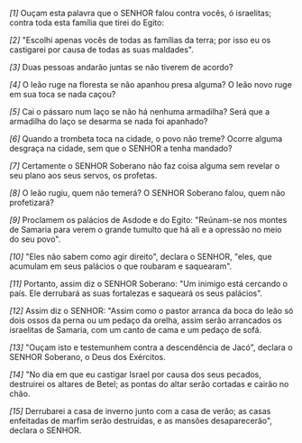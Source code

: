 *[1]* Ouçam esta palavra que o SENHOR falou contra vocês, ó israelitas; contra toda esta família que tirei do Egito:

*[2]* "Escolhi apenas vocês de todas as famílias da terra; por isso eu os castigarei por causa de todas as suas maldades".

*[3]* Duas pessoas andarão juntas se não tiverem de acordo?

*[4]* O leão ruge na floresta se não apanhou presa alguma? O leão novo ruge em sua toca se nada caçou?

*[5]* Cai o pássaro num laço se não há nenhuma armadilha? Será que a armadilha do laço se desarma se nada foi apanhado?

*[6]* Quando a trombeta toca na cidade, o povo não treme? Ocorre alguma desgraça na cidade, sem que o SENHOR a tenha mandado?

*[7]* Certamente o SENHOR Soberano não faz coisa alguma sem revelar o seu plano aos seus servos, os profetas.

*[8]* O leão rugiu, quem não temerá? O SENHOR Soberano falou, quem não profetizará?

*[9]* Proclamem os palácios de Asdode e do Egito: "Reúnam-se nos montes de Samaria para verem o grande tumulto que há ali e a opressão no meio do seu povo".

*[10]* "Eles não sabem como agir direito", declara o SENHOR, "eles, que acumulam em seus palácios o que roubaram e saquearam".

*[11]* Portanto, assim diz o SENHOR Soberano: "Um inimigo está cercando o país. Ele derrubará as suas fortalezas e saqueará os seus palácios".

*[12]* Assim diz o SENHOR: "Assim como o pastor arranca da boca do leão só dois ossos da perna ou um pedaço da orelha, assim serão arrancados os israelitas de Samaria, com um canto de cama e um pedaço de sofá.

*[13]* "Ouçam isto e testemunhem contra a descendência de Jacó", declara o SENHOR Soberano, o Deus dos Exércitos.

*[14]* "No dia em que eu castigar Israel por causa dos seus pecados, destruirei os altares de Betel; as pontas do altar serão cortadas e cairão no chão.

*[15]* Derrubarei a casa de inverno junto com a casa de verão; as casas enfeitadas de marfim serão destruídas, e as mansões desaparecerão", declara o SENHOR.

